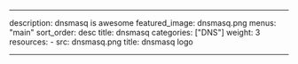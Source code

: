 
---
description: dnsmasq is awesome
featured_image: dnsmasq.png
menus: "main"
sort_order: desc
title: dnsmasq
categories: ["DNS"]
weight: 3
resources:
    - src: dnsmasq.png
      title: dnsmasq logo

---
